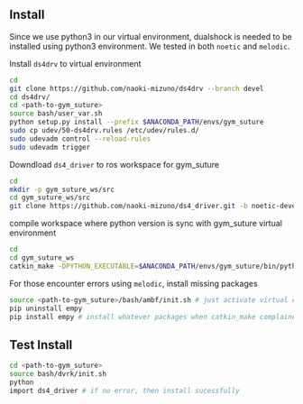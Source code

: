 ## Install

Since we use python3 in our virtual environment, dualshock is needed to be installed using python3 environment. We tested in both `noetic` and `melodic`.


Install `ds4drv` to virtual environment
```sh
cd 
git clone https://github.com/naoki-mizuno/ds4drv --branch devel
cd ds4drv/
cd <path-to-gym_suture>
source bash/user_var.sh
python setup.py install --prefix $ANACONDA_PATH/envs/gym_suture
sudo cp udev/50-ds4drv.rules /etc/udev/rules.d/
sudo udevadm control --reload-rules
sudo udevadm trigger
```


Downdload `ds4_driver` to ros workspace for gym_suture
```sh
cd
mkdir -p gym_suture_ws/src
cd gym_suture_ws/src
git clone https://github.com/naoki-mizuno/ds4_driver.git -b noetic-devel # even for melodic user, you need to install noetic branch. Since melodic branch of ds4_driver is bugged with python2, and we need to sync with python3
```

compile workspace where python version is sync with gym_suture virtual environment
```sh
cd
cd gym_suture_ws
catkin_make -DPYTHON_EXECUTABLE=$ANACONDA_PATH/envs/gym_suture/bin/python
```

For those encounter errors using `melodic`, install missing packages
```sh
source <path-to-gym_suture>/bash/ambf/init.sh # just activate virtual environment
pip uninstall empy
pip install empy # install whatever packages when catkin_make complained about missing
```

## Test Install

```sh
cd <path-to-gym_suture>
source bash/dvrk/init.sh
python
import ds4_driver # if no error, then install sucessfully
```